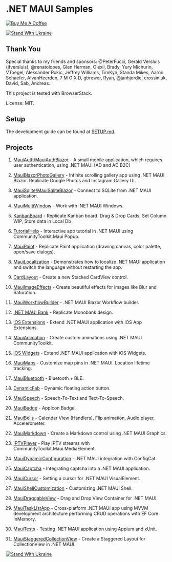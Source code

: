 # .NET MAUI Samples

[![Buy Me A Coffee](https://ik.imagekit.io/VladislavAntonyuk/vladislavantonyuk/misc/bmc-button.png)](https://www.buymeacoffee.com/vlad.antonyuk)

[![Stand With Ukraine](https://img.shields.io/badge/made_in-ukraine-ffd700.svg?labelColor=0057b7)](https://stand-with-ukraine.pp.ua)
## Thank You

Special thanks to my friends and sponsors: @PeterFucci, Gerald Versluis (jfversluis), @renatolopes, Glen Herman, Olexii, Brady, Yury Michurin, VToegel, Aleksander Rokic, Jeffrey Williams, TimKyn, Standa Mikes, Aaron Schaefer, AIvanHeerden, 7 M O X D, gbrewer, Ryan, @janhjordie, erossiniuk, David, Sab, Andreas.

This project is tested with BrowserStack.

License: MIT.

## Setup

The development guide can be found at [SETUP.md](./SETUP.md).

## Projects

1. [MauiAuth/MauiAuthBlazor](Auth) - A small mobile application, which requires user authentication, using .NET MAUI (AD and AD B2C)

1. [MauiBlazorPhotoGallery](MauiBlazorPhotoGallery) - Infinite scrolling gallery app using .NET MAUI Blazor. Replicate Google Photos and Instagram Gallery UI.

1. [MauiSqlite/MauiSqliteBlazor](Database/Sqlite) - Connect to SQLite from .NET MAUI application.

1. [MauiMultiWindow](MauiMultiWindow) - Work with .NET MAUI Windows.

1. [KanbanBoard](KanbanBoard) - Replicate Kanban board. Drag & Drop Cards, Set Column WIP, Store data in Local Db

1. [TutorialHelp](TutorialHelp) - Interactive app tutorial in .NET MAUI using CommunityToolkit.Maui Popup.

1. [MauiPaint](MauiPaint) - Replicate Paint application (drawing canvas, color palette, open/save dialogs).

1. [MauiLocalization](MauiLocalization) - Demonstrates how to localize .NET MAUI application and switch the language without restarting the app.

1. [CardLayout](CardLayout) - Create a new Stacked CardView control.

1. [MauiImageEffects](MauiImageEffects) - Create beautiful effects for images like Blur and Saturation.

1. [MauiWorkflowBuilder](MauiWorkflowBuilder) - .NET MAUI Blazor Workflow builder.

1. [.NET MAUI Bank](MauiBank) - Replicate Monobank design.

1. [iOS Extensions](iOSExtensions/ShareExtensions) - Extend .NET MAUI application with iOS App Extensions.

1. [MauiAnimation](MauiAnimation) - Create custom animations using .NET MAUI CommunityToolkit.

1. [iOS Widgets](iOSExtensions/JokeApp) - Extend .NET MAUI application with iOS Widgets.

1. [MauiMaps](MauiMaps) - Customize map pins in .NET MAUI. Location lifetime tracking.

1. [MauiBluetooth](MauiBluetooth) - Bluetooth + BLE.

1. [DynamicFab](DynamicFab) - Dynamic floating action button.

1. [MauiSpeech](MauiSpeech) - Speech-To-Text and Text-To-Speech.

1. [MauiBadge](MauiBadge) - AppIcon Badge.

1. [MauiBells](MauiBells) - Calendar View (Handlers), Flip animation, Audio player, Accelerometer.

1. [MauiMarkdown](MauiMarkdown) - Create a Markdown control using .NET MAUI Graphics.

1. [IPTVPlayer](IPTVPlayer) - Play IPTV streams with CommunityToolkit.Maui.MediaElement.

1. [MauiDynamicConfiguration](MauiDynamicConfiguration) - .NET MAUI integration with ConfigCat.

1. [MauiCaptcha](MauiCaptcha) - Integrating captcha into a .NET MAUI application.

1. [MauiCursor](MauiCursor) - Setting a cursor for .NET MAUI VisualElement.

1. [MauiShellCustomization](MauiShellCustomization) - Customizing .NET MAUI Shell.

1. [MauiDraggableView](MauiDraggableView) - Drag and Drop View Container for .NET MAUI.

1. [MauiTaskListApp](Database/MauiTaskListApp) - Cross-platform .NET MAUI app using MVVM development architecture performing CRUD operations with EF Core InMemory.

1. [MauiTests](MauiTests) - Testing .NET MAUI application using Appium and xUnit.

1. [MauiStaggeredCollectionView](MauiStaggeredCollectionView) - Create a Staggered Layout for CollectionView in .NET MAUI.

[![Stand With Ukraine](https://img.shields.io/badge/made_in-ukraine-ffd700.svg?labelColor=0057b7)](https://stand-with-ukraine.pp.ua)